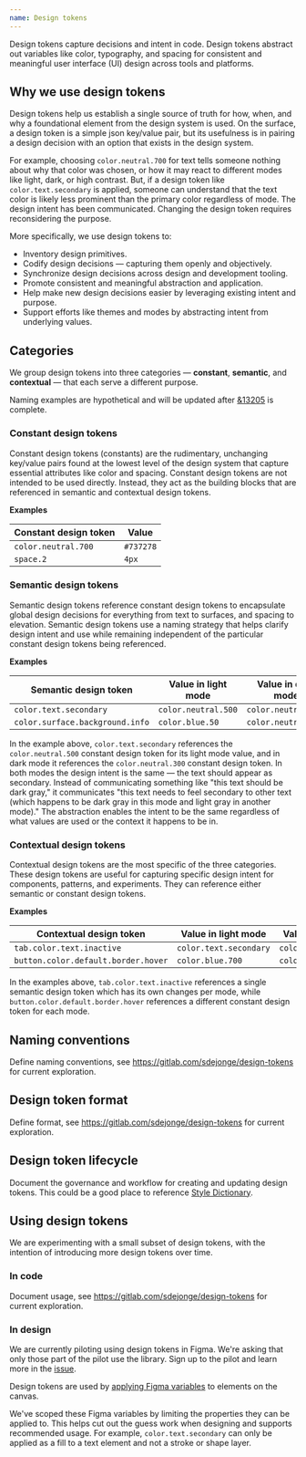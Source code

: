 ```yaml
---
name: Design tokens
---
```


Design tokens capture decisions and intent in code. Design tokens abstract out variables like color, typography, and spacing for consistent and meaningful user interface (UI) design across tools and platforms.

## Why we use design tokens

Design tokens help us establish a single source of truth for how, when, and why a foundational element from the design system is used. On the surface, a design token is a simple json key/value pair, but its usefulness is in pairing a design decision with an option that exists in the design system.

For example, choosing `color.neutral.700` for text tells someone nothing about why that color was chosen, or how it may react to different modes like light, dark, or high contrast. But, if a design token like `color.text.secondary` is applied, someone can understand that the text color is likely less prominent than the primary color regardless of mode. The design intent has been communicated. Changing the design token requires reconsidering the purpose.

More specifically, we use design tokens to:

- Inventory design primitives.
- Codify design decisions — capturing them openly and objectively.
- Synchronize design decisions across design and development tooling.
- Promote consistent and meaningful abstraction and application.
- Help make new design decisions easier by leveraging existing intent and purpose.
- Support efforts like themes and modes by abstracting intent from underlying values.

## Categories

We group design tokens into three categories — **constant**, **semantic**, and **contextual** — that each serve a different purpose.

<note>Naming examples are hypothetical and will be updated after [&13205](https://gitlab.com/groups/gitlab-org/-/epics/13205) is complete.</note>

### Constant design tokens

Constant design tokens (constants) are the rudimentary, unchanging key/value pairs found at the lowest level of the design system that capture essential attributes like color and spacing. Constant design tokens are not intended to be used directly. Instead, they act as the building blocks that are referenced in semantic and contextual design tokens.

**Examples**

| Constant design token | Value |
| ------ | ------ |
| `color.neutral.700` | `#737278` |
| `space.2` | `4px` |

### Semantic design tokens

Semantic design tokens reference constant design tokens to encapsulate global design decisions for everything from text to surfaces, and spacing to elevation. Semantic design tokens use a naming strategy that helps clarify design intent and use while remaining independent of the particular constant design tokens being referenced.

**Examples**

| Semantic design token | Value in light mode | Value in dark mode |
| ------ | ------ | ------ |
| `color.text.secondary` | `color.neutral.500` | `color.neutral.300` |
| `color.surface.background.info` | `color.blue.50` | `color.neutral.900` |

In the example above, `color.text.secondary` references the `color.neutral.500` constant design token for its light mode value, and in dark mode it references the `color.neutral.300` constant design token. In both modes the design intent is the same — the text should appear as secondary. Instead of communicating something like "this text should be dark gray," it communicates "this text needs to feel secondary to other text (which happens to be dark gray in this mode and light gray in another mode)." The abstraction enables the intent to be the same regardless of what values are used or the context it happens to be in.

### Contextual design tokens

Contextual design tokens are the most specific of the three categories. These design tokens are useful for capturing specific design intent for components, patterns, and experiments. They can reference either semantic or constant design tokens.

**Examples**

| Contextual design token | Value in light mode | Value in dark mode |
| ------ | ------ | ------ |
| `tab.color.text.inactive` | `color.text.secondary` |  `color.text.secondary` |
| `button.color.default.border.hover` | `color.blue.700` | `color.blue.300` |

In the examples above, `tab.color.text.inactive` references a single semantic design token which has its own changes per mode, while `button.color.default.border.hover` references a different constant design token for each mode.

## Naming conventions

<todo>Define naming conventions, see https://gitlab.com/sdejonge/design-tokens for current exploration.</todo>

## Design token format

<todo>Define format, see https://gitlab.com/sdejonge/design-tokens for current exploration.</todo>

## Design token lifecycle

<todo issue="https://gitlab.com/gitlab-org/gitlab-services/design.gitlab.com/-/issues/1654">Document the governance and workflow for creating and updating design tokens. This could be a good place to reference [Style Dictionary](https://amzn.github.io/style-dictionary).</todo>

## Using design tokens

We are experimenting with a small subset of design tokens, with the intention of introducing more design tokens over time.

### In code

<todo>Document usage, see https://gitlab.com/sdejonge/design-tokens for current exploration.</todo>

### In design

<note>We are currently piloting using design tokens in Figma. We're asking that only those part of the pilot use the library. Sign up to the pilot and learn more in the [issue](https://gitlab.com/gitlab-org/gitlab-services/design.gitlab.com/-/issues/1771).</note>

Design tokens are used by [applying Figma variables](https://help.figma.com/hc/en-us/articles/15343107263511-Apply-variables-to-designs) to elements on the canvas.

We've scoped these Figma variables by limiting the properties they can be applied to. This helps cut out the guess work when designing and supports recommended usage. For example, `color.text.secondary` can only be applied as a fill to a text element and not a stroke or shape layer.
